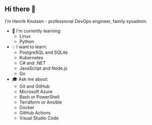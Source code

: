## Hi there 👋

I'm Henrik Knutsen - professional DevOps engineer, family sysadmin.

- 🌱 I'm currently learning:
  - Linux
  - Python
- 💡 I want to learn:
  - PostgreSQL and SQLite
  - Kubernetes
  - C# and .NET
  - JavaScript and Node.js
  - Go
- 🎓 Ask me about:
  - Git and GitHub
  - Microsoft Azure
  - Bash or PowerShell
  - Terraform or Ansible
  - Docker
  - GitHub Actions
  - Visual Studio Code
